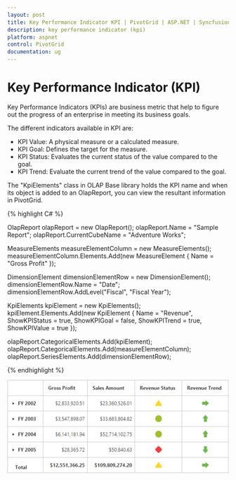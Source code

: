 ```yaml
---
layout: post
title: Key Performance Indicator KPI | PivotGrid | ASP.NET | Syncfusion
description: key performance indicator (kpi)
platform: aspnet
control: PivotGrid
documentation: ug
---
```


# Key Performance Indicator (KPI)

Key Performance Indicators (KPIs) are business metric that help to figure out the progress of an enterprise in meeting its business goals.

The different indicators available in KPI are:

* KPI Value: A physical measure or a calculated measure.
* KPI Goal: Defines the target for the measure.
* KPI Status: Evaluates the current status of the value compared to the goal. 
* KPI Trend: Evaluate the current trend of the value compared to the goal.

The "KpiElements" class in OLAP Base library holds the KPI name and when its object is added to an OlapReport, you can view the resultant information in PivotGrid.

{% highlight C# %}

OlapReport olapReport = new OlapReport();
olapReport.Name = "Sample Report";
olapReport.CurrentCubeName = "Adventure Works";

MeasureElements measureElementColumn = new MeasureElements();
measureElementColumn.Elements.Add(new MeasureElement { Name = "Gross Profit" });

DimensionElement dimensionElementRow = new DimensionElement();
dimensionElementRow.Name = "Date";
dimensionElementRow.AddLevel("Fiscal", "Fiscal Year");

KpiElements kpiElement = new KpiElements();
kpiElement.Elements.Add(new KpiElement { Name = "Revenue", ShowKPIStatus = true, ShowKPIGoal = false, ShowKPITrend = true, ShowKPIValue = true });

olapReport.CategoricalElements.Add(kpiElement);
olapReport.CategoricalElements.Add(measureElementColumn);
olapReport.SeriesElements.Add(dimensionElementRow);

{% endhighlight %}

![](KPI_images/kpi.png)